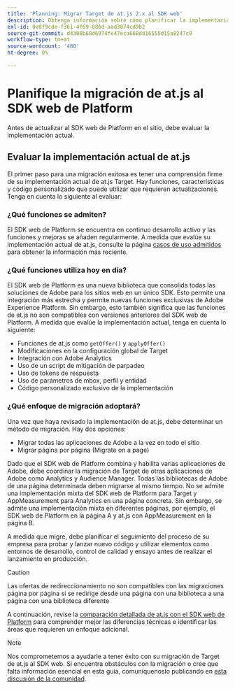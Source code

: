 ```yaml
---
title: 'Planning: Migrar Target de at.js 2.x al SDK web'
description: Obtenga información sobre cómo planificar la implementación de Adobe Target desde at.js 2.x al SDK web de Adobe Experience Platform.
exl-id: 0e8f9cde-f361-4f69-886d-aad3074cd9b2
source-git-commit: d4308b68d6974fe47eca668dd16555d15a8247c9
workflow-type: tm+mt
source-wordcount: '480'
ht-degree: 0%

---
```


# Planifique la migración de at.js al SDK web de Platform

Antes de actualizar al SDK web de Platform en el sitio, debe evaluar la implementación actual.

## Evaluar la implementación actual de at.js

El primer paso para una migración exitosa es tener una comprensión firme de su implementación actual de at.js Target. Hay funciones, características y código personalizado que puede utilizar que requieren actualizaciones. Tenga en cuenta lo siguiente al evaluar:

### ¿Qué funciones se admiten?

El SDK web de Platform se encuentra en continuo desarrollo activo y las funciones y mejoras se añaden regularmente. A medida que evalúe su implementación actual de at.js, consulte la página [casos de uso admitidos](https://github.com/orgs/adobe/projects/18/views/1) para obtener la información más reciente.

### ¿Qué funciones utiliza hoy en día?

El SDK web de Platform es una nueva biblioteca que consolida todas las soluciones de Adobe para los sitios web en un único SDK. Esto permite una integración más estrecha y permite nuevas funciones exclusivas de Adobe Experience Platform. Sin embargo, esto también significa que las funciones de at.js no son compatibles con versiones anteriores del SDK web de Platform. A medida que evalúe la implementación actual, tenga en cuenta lo siguiente:

- Funciones de at.js como `getOffer()` y `applyOffer()`
- Modificaciones en la configuración global de Target
- Integración con Adobe Analytics
- Uso de un script de mitigación de parpadeo
- Uso de tokens de respuesta
- Uso de parámetros de mbox, perfil y entidad
- Código personalizado exclusivo de la implementación

### ¿Qué enfoque de migración adoptará?

Una vez que haya revisado la implementación de at.js, debe determinar un método de migración. Hay dos opciones:

- Migrar todas las aplicaciones de Adobe a la vez en todo el sitio
- Migrar página por página (Migrate on a page)

Dado que el SDK web de Platform combina y habilita varias aplicaciones de Adobe, debe coordinar la migración de Target de otras aplicaciones de Adobe como Analytics y Audience Manager. Todas las bibliotecas de Adobe de una página determinada deben migrarse al mismo tiempo. No se admite una implementación mixta del SDK web de Platform para Target y AppMeasurement para Analytics en una página concreta. Sin embargo, se admite una implementación mixta en diferentes páginas, por ejemplo, el SDK web de Platform en la página A y at.js con AppMeasurement en la página B.

A medida que migre, debe planificar el seguimiento del proceso de su empresa para probar y lanzar nuevo código y utilizar elementos como entornos de desarrollo, control de calidad y ensayo antes de realizar el lanzamiento en producción.

>[!CAUTION]
>
>Las ofertas de redireccionamiento no son compatibles con las migraciones página por página si se redirige desde una página con una biblioteca a una página con una biblioteca diferente


A continuación, revise la [comparación detallada de at.js con el SDK web de Platform](detailed-comparison.md) para comprender mejor las diferencias técnicas e identificar las áreas que requieren un enfoque adicional.

>[!NOTE]
>
>Nos comprometemos a ayudarle a tener éxito con su migración de Target de at.js al SDK web. Si encuentra obstáculos con la migración o cree que falta información esencial en esta guía, comuníquenoslo publicando en [esta discusión de la comunidad](https://experienceleaguecommunities.adobe.com/t5/adobe-experience-platform-data/tutorial-discussion-migrate-target-from-at-js-to-web-sdk/m-p/575587?profile.language=es#M463).
